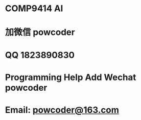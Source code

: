 # COMP9414 AI
# 加微信 powcoder

# QQ 1823890830

# Programming Help Add Wechat powcoder

# Email: powcoder@163.com


